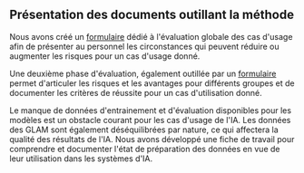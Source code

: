 ## Présentation des documents outillant la méthode

Nous avons créé un [formulaire]() dédié à l'évaluation globale des cas d'usage afin de présenter au personnel les circonstances qui peuvent réduire ou augmenter les risques pour un cas d'usage donné. 

Une deuxième phase d'évaluation, également outillée par un [formulaire]() permet d'articuler les risques et les avantages pour différents groupes et de documenter les critères de réussite pour un cas d'utilisation donné.

Le manque de données d'entrainement et d'évaluation disponibles pour les modèles est un obstacle courant pour les cas d'usage de l'IA. Les données des GLAM sont également déséquilibrées par nature, ce qui affectera la qualité des résultats de l'IA. Nous avons développé une fiche de travail pour comprendre et documenter l'état de préparation des données en vue de leur utilisation dans les systèmes d'IA.
